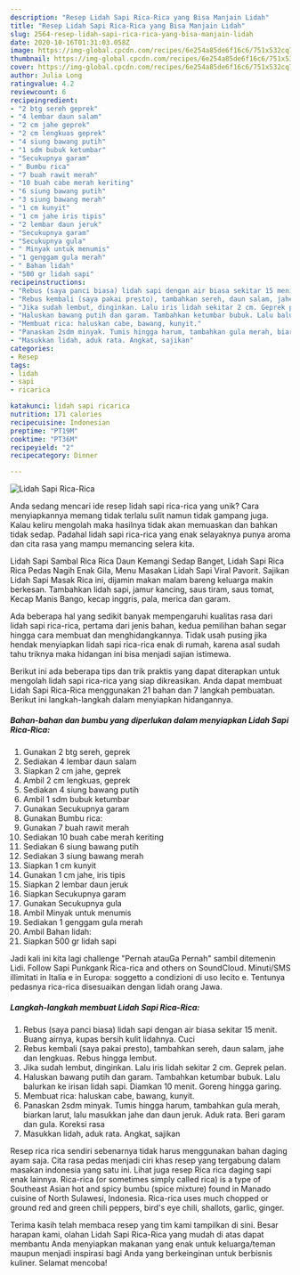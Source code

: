 ```yaml
---
description: "Resep Lidah Sapi Rica-Rica yang Bisa Manjain Lidah"
title: "Resep Lidah Sapi Rica-Rica yang Bisa Manjain Lidah"
slug: 2564-resep-lidah-sapi-rica-rica-yang-bisa-manjain-lidah
date: 2020-10-16T01:31:03.058Z
image: https://img-global.cpcdn.com/recipes/6e254a85de6f16c6/751x532cq70/lidah-sapi-rica-rica-foto-resep-utama.jpg
thumbnail: https://img-global.cpcdn.com/recipes/6e254a85de6f16c6/751x532cq70/lidah-sapi-rica-rica-foto-resep-utama.jpg
cover: https://img-global.cpcdn.com/recipes/6e254a85de6f16c6/751x532cq70/lidah-sapi-rica-rica-foto-resep-utama.jpg
author: Julia Long
ratingvalue: 4.2
reviewcount: 6
recipeingredient:
- "2 btg sereh geprek"
- "4 lembar daun salam"
- "2 cm jahe geprek"
- "2 cm lengkuas geprek"
- "4 siung bawang putih"
- "1 sdm bubuk ketumbar"
- "Secukupnya garam"
- " Bumbu rica"
- "7 buah rawit merah"
- "10 buah cabe merah keriting"
- "6 siung bawang putih"
- "3 siung bawang merah"
- "1 cm kunyit"
- "1 cm jahe iris tipis"
- "2 lembar daun jeruk"
- "Secukupnya garam"
- "Secukupnya gula"
- " Minyak untuk menumis"
- "1 genggam gula merah"
- " Bahan lidah"
- "500 gr lidah sapi"
recipeinstructions:
- "Rebus (saya panci biasa) lidah sapi dengan air biasa sekitar 15 menit. Buang airnya, kupas bersih kulit lidahnya. Cuci"
- "Rebus kembali (saya pakai presto), tambahkan sereh, daun salam, jahe dan lengkuas. Rebus hingga lembut."
- "Jika sudah lembut, dinginkan. Lalu iris lidah sekitar 2 cm. Geprek pelan."
- "Haluskan bawang putih dan garam. Tambahkan ketumbar bubuk. Lalu balurkan ke irisan lidah sapi. Diamkan 10 menit. Goreng hingga garing."
- "Membuat rica: haluskan cabe, bawang, kunyit."
- "Panaskan 2sdm minyak. Tumis hingga harum, tambahkan gula merah, biarkan larut, lalu masukkan jahe dan daun jeruk. Aduk rata. Beri garam dan gula. Koreksi rasa"
- "Masukkan lidah, aduk rata. Angkat, sajikan"
categories:
- Resep
tags:
- lidah
- sapi
- ricarica

katakunci: lidah sapi ricarica 
nutrition: 171 calories
recipecuisine: Indonesian
preptime: "PT19M"
cooktime: "PT36M"
recipeyield: "2"
recipecategory: Dinner

---
```



![Lidah Sapi Rica-Rica](https://img-global.cpcdn.com/recipes/6e254a85de6f16c6/751x532cq70/lidah-sapi-rica-rica-foto-resep-utama.jpg)

Anda sedang mencari ide resep lidah sapi rica-rica yang unik? Cara menyiapkannya memang tidak terlalu sulit namun tidak gampang juga. Kalau keliru mengolah maka hasilnya tidak akan memuaskan dan bahkan tidak sedap. Padahal lidah sapi rica-rica yang enak selayaknya punya aroma dan cita rasa yang mampu memancing selera kita.

Lidah Sapi Sambal Rica Rica Daun Kemangi Sedap Banget, Lidah Sapi Rica Rica Pedas Nagih Enak Gila, Menu Masakan Lidah Sapi Viral Pavorit. Sajikan Lidah Sapi Masak Rica ini, dijamin makan malam bareng keluarga makin berkesan. Tambahkan lidah sapi, jamur kancing, saus tiram, saus tomat, Kecap Manis Bango, kecap inggris, pala, merica dan garam.

Ada beberapa hal yang sedikit banyak mempengaruhi kualitas rasa dari lidah sapi rica-rica, pertama dari jenis bahan, kedua pemilihan bahan segar hingga cara membuat dan menghidangkannya. Tidak usah pusing jika hendak menyiapkan lidah sapi rica-rica enak di rumah, karena asal sudah tahu triknya maka hidangan ini bisa menjadi sajian istimewa.


Berikut ini ada beberapa tips dan trik praktis yang dapat diterapkan untuk mengolah lidah sapi rica-rica yang siap dikreasikan. Anda dapat membuat Lidah Sapi Rica-Rica menggunakan 21 bahan dan 7 langkah pembuatan. Berikut ini langkah-langkah dalam menyiapkan hidangannya.

<!--inarticleads1-->

##### Bahan-bahan dan bumbu yang diperlukan dalam menyiapkan Lidah Sapi Rica-Rica:

1. Gunakan 2 btg sereh, geprek
1. Sediakan 4 lembar daun salam
1. Siapkan 2 cm jahe, geprek
1. Ambil 2 cm lengkuas, geprek
1. Sediakan 4 siung bawang putih
1. Ambil 1 sdm bubuk ketumbar
1. Gunakan Secukupnya garam
1. Gunakan  Bumbu rica:
1. Gunakan 7 buah rawit merah
1. Sediakan 10 buah cabe merah keriting
1. Sediakan 6 siung bawang putih
1. Sediakan 3 siung bawang merah
1. Siapkan 1 cm kunyit
1. Gunakan 1 cm jahe, iris tipis
1. Siapkan 2 lembar daun jeruk
1. Siapkan Secukupnya garam
1. Gunakan Secukupnya gula
1. Ambil  Minyak untuk menumis
1. Sediakan 1 genggam gula merah
1. Ambil  Bahan lidah:
1. Siapkan 500 gr lidah sapi


Jadi kali ini kita lagi challenge &#34;Pernah atauGa Pernah&#34; sambil ditemenin Lidi. Follow Sapi Punkgank Rica-rica and others on SoundCloud. Minuti/SMS illimitati in Italia e in Europa: soggetto a condizioni di uso lecito e. Tentunya pedasnya rica-rica disesuaikan dengan lidah orang Jawa. 

<!--inarticleads2-->

##### Langkah-langkah membuat Lidah Sapi Rica-Rica:

1. Rebus (saya panci biasa) lidah sapi dengan air biasa sekitar 15 menit. Buang airnya, kupas bersih kulit lidahnya. Cuci
1. Rebus kembali (saya pakai presto), tambahkan sereh, daun salam, jahe dan lengkuas. Rebus hingga lembut.
1. Jika sudah lembut, dinginkan. Lalu iris lidah sekitar 2 cm. Geprek pelan.
1. Haluskan bawang putih dan garam. Tambahkan ketumbar bubuk. Lalu balurkan ke irisan lidah sapi. Diamkan 10 menit. Goreng hingga garing.
1. Membuat rica: haluskan cabe, bawang, kunyit.
1. Panaskan 2sdm minyak. Tumis hingga harum, tambahkan gula merah, biarkan larut, lalu masukkan jahe dan daun jeruk. Aduk rata. Beri garam dan gula. Koreksi rasa
1. Masukkan lidah, aduk rata. Angkat, sajikan


Resep rica rica sendiri sebenarnya tidak harus menggunakan bahan daging ayam saja. Cita rasa pedas menjadi ciri khas resep yang tergabung dalam masakan indonesia yang satu ini. Lihat juga resep Rica rica daging sapi enak lainnya. Rica-rica (or sometimes simply called rica) is a type of Southeast Asian hot and spicy bumbu (spice mixture) found in Manado cuisine of North Sulawesi, Indonesia. Rica-rica uses much chopped or ground red and green chili peppers, bird&#39;s eye chili, shallots, garlic, ginger. 

Terima kasih telah membaca resep yang tim kami tampilkan di sini. Besar harapan kami, olahan Lidah Sapi Rica-Rica yang mudah di atas dapat membantu Anda menyiapkan makanan yang enak untuk keluarga/teman maupun menjadi inspirasi bagi Anda yang berkeinginan untuk berbisnis kuliner. Selamat mencoba!
